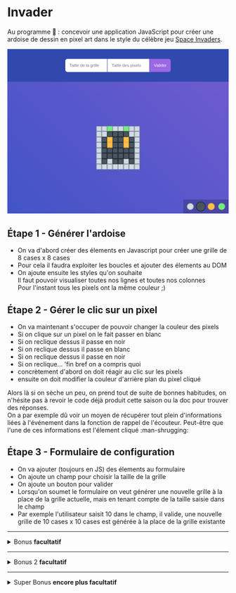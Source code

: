 # Invader

Au programme :space_invader: : concevoir une application JavaScript pour créer une ardoise de dessin en pixel art dans le style du célèbre jeu [Space Invaders](https://fr.wikipedia.org/wiki/Space_Invaders).

![rendu](resultat.png)

## Étape 1 - Générer l'ardoise

- On va d'abord créer des élements en Javascript pour créer une grille de 8 cases x 8 cases
- Pour cela il faudra exploiter les boucles et ajouter des élements au DOM
- On ajoute ensuite les styles qu'on souhaite  
Il faut pouvoir visualiser toutes nos lignes et toutes nos colonnes  
Pour l'instant tous les pixels ont la même couleur ;)

## Étape 2 - Gérer le clic sur un pixel

- On va maintenant s'occuper de pouvoir changer la couleur des pixels
- Si on clique sur un pixel on le fait passer en blanc
- Si on reclique dessus il passe en noir
- Si on reclique dessus il passe en blanc
- Si on reclique dessus il passe en noir
- Si on reclique... 'fin bref on a compris quoi
- concrètement d'abord on doit réagir au clic sur les pixels
- ensuite on doit modifier la couleur d'arrière plan du pixel cliqué  

Alors là si on sèche un peu, on prend tout de suite de bonnes habitudes, on n'hésite pas à revoir le code déjà produit cette saison ou la doc pour trouver des réponses.  
On a par exemple dû voir un moyen de récupérer tout plein d'informations liées à l'événement dans la fonction de rappel de l'écouteur.
Peut-être que l'une de ces informations est l'élement cliqué :man-shrugging:

## Étape 3 - Formulaire de configuration

- On va ajouter (toujours en JS) des élements au formulaire
- On ajoute un champ pour choisir la taille de la grille
- On ajoute un bouton pour valider
- Lorsqu'on soumet le formulaire on veut générer une nouvelle grille à la place de la grille actuelle, mais en tenant compte de la taille saisie dans le champ
- Par exemple l'utilisateur saisit 10 dans le champ, il valide, une nouvelle grille de 10 cases x 10 cases est générée à la place de la grille existante

---

<details>
<summary>
  Bonus <strong>facultatif</strong>
</summary>

## Un peu de rangements

- Si vous êtes arrivés jusqu'ici, déjà bravo :tada:
- Les bonus ne sont que des bonus, prenez le temps de savourer x)
- Bon si vous en voulez encore, pourquoi pas, par exemple vous pourriez déjà ranger un peu votre code ?
- On va organiser nos données et nos fonctions dans ce qu'on appelle un module, c'est à dire un gros objet avec des propriétés et des méthodes. Enfin je dis _on_, mais c'est à vous de jouer ;)

:bulb: L'idée ici, c'est de créer un objet unique _app_ où toutes vos variables deviennent des propriétés et toutes vos fonctions deviennent des méthodes. Et toutes les fonctions que vous appelez pour "initialiser" l'application, vous allez les ranger dans une dernière méthode nommée sobrement `init`. Tout en bas de votre code, il restera à appeler cette fonction : `app.init()`. Et tout sera bien rangé :tada:

</details>


---

<details>
<summary>
  Bonus 2 <strong>facultatif</strong>
</summary>

## Taille des pixels

- On ajoute un champ en plus pour choisir la taille des pixels
- Exemple : on met 4 pour la taille de la grille, 25 pour la taille des pixels, on valide => on obtient une grille de 4 cases x 4 cases de 25 pixels de large et de haut chacune

</details>

---

<details>
  
<summary>
  Super Bonus <strong>encore plus facultatif</strong>
</summary>

## Palette de couleurs

- On veut désormais laisser l'utilisateur choisir la couleur qui sera appliquée au clic sur un pixel
- On va gérer 4 styles de pixels :
```
styles: [
    'plain',
    'empty',
    'light',
    'highlight',
],
```
- On ajoute cette propriété à l'objet `app`
- On doit permettre à l'utilisateur de choisir parmi ces 4 styles, une fois choisi, il peut cliquer sur des pixels pour leur appliquer une classe en fonction du style sélectionné.
- En CSS on associe une couleur à chaque style
  
</details>
    